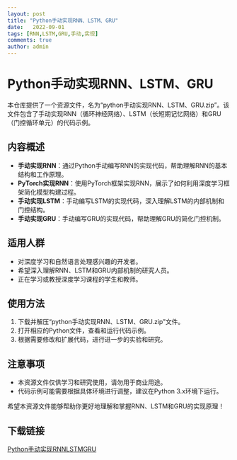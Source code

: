 ```yaml
---
layout: post
title: "Python手动实现RNN、LSTM、GRU"
date:   2022-09-01
tags: [RNN,LSTM,GRU,手动,实现]
comments: true
author: admin
---
```

# Python手动实现RNN、LSTM、GRU

本仓库提供了一个资源文件，名为“python手动实现RNN、LSTM、GRU.zip”。该文件包含了手动实现RNN（循环神经网络）、LSTM（长短期记忆网络）和GRU（门控循环单元）的代码示例。

## 内容概述

- **手动实现RNN**：通过Python手动编写RNN的实现代码，帮助理解RNN的基本结构和工作原理。
- **PyTorch实现RNN**：使用PyTorch框架实现RNN，展示了如何利用深度学习框架简化模型构建过程。
- **手动实现LSTM**：手动编写LSTM的实现代码，深入理解LSTM的内部机制和门控结构。
- **手动实现GRU**：手动编写GRU的实现代码，帮助理解GRU的简化门控机制。

## 适用人群

- 对深度学习和自然语言处理感兴趣的开发者。
- 希望深入理解RNN、LSTM和GRU内部机制的研究人员。
- 正在学习或教授深度学习课程的学生和教师。

## 使用方法

1. 下载并解压“python手动实现RNN、LSTM、GRU.zip”文件。
2. 打开相应的Python文件，查看和运行代码示例。
3. 根据需要修改和扩展代码，进行进一步的实验和研究。

## 注意事项

- 本资源文件仅供学习和研究使用，请勿用于商业用途。
- 代码示例可能需要根据具体环境进行调整，建议在Python 3.x环境下运行。

希望本资源文件能够帮助你更好地理解和掌握RNN、LSTM和GRU的实现原理！

## 下载链接

[Python手动实现RNNLSTMGRU](https://pan.quark.cn/s/45b7d541f92e)